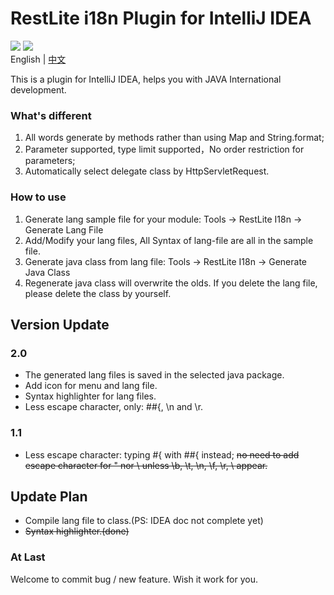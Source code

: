 # RestLite i18n Plugin for IntelliJ IDEA
[![](https://img.shields.io/github/license/Yeamy/restlite-i18n-plugin)](https://github.com/Yeamy/restlite-i18n-plugin/blob/master/LICENSE) [![](https://img.shields.io/badge/market-jetbrains-black)](https://plugins.jetbrains.com/plugin/20268-restlite-i18n)  
English | [中文](README-CN.md)

This is a plugin for IntelliJ IDEA, helps you with JAVA International development.

### What's different
1. All words generate by methods rather than using Map and String.format;
2. Parameter supported, type limit supported，No order restriction for parameters;
3. Automatically select delegate class by HttpServletRequest.

### How to use
1. Generate lang sample file for your module: Tools → RestLite I18n → Generate Lang File
2. Add/Modify your lang files, All Syntax of lang-file are all in the sample file.
3. Generate java class from lang file: Tools → RestLite I18n → Generate Java Class
4. Regenerate java class will overwrite the olds. If you delete the lang file, please delete the class by yourself.

## Version Update
### 2.0
- The generated lang files is saved in the selected java package.
- Add icon for menu and lang file.
- Syntax highlighter for lang files.
- Less escape character, only: ##{, \\n and \\r.
### 1.1
- Less escape character: typing #{ with ##{ instead; ~~no need to add escape character for " nor \ unless \b, \t, \n, \f, \r, \\ appear.~~

## Update Plan
- Compile lang file to class.(PS: IDEA doc not complete yet)
- ~~Syntax highlighter.(done)~~

### At Last
Welcome to commit bug / new feature.
Wish it work for you.
